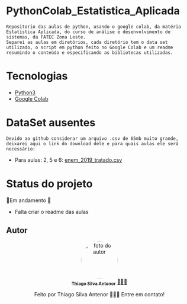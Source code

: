 # PythonColab_Estatistica_Aplicada
`Repositorio das aulas de python, usando o google colab, da matéria Estatística Aplicada, do curso de análise e desenvolvimento de sistemas, da FATEC Zona Leste.`<br>
`Separei as aulas em diretórios, cada diretório tem o data set utilizado, o script em python feito no Google Colab e um readme resumindo o conteúdo e especificando as bibliotecas utilizadas.`

# Tecnologias
- [Python3](python.org)
- [Google Colab](https://colab.research.google.com)

# DataSet ausentes
`Devido ao github considerar um arquivo .csv de 65mb muito grande, deixarei aqui o link do download dele e para quais aulas ele será necessário: `

- Para aulas: 2, 5 e 6: 
  [enem_2019_tratado.csv](https://drive.google.com/drive/folders/1QNu5C7-UocAZ1Zh6A62qazOV_eXJbkYG?usp=drive_link)

# Status do projeto
🚧Em andamento 🚧
- Falta criar o readme das aulas

## Autor

<div align="center">
<a href="https://www.linkedin.com/in/thiago-antenor/">
<img style="border-radius: 50%;" src="https://avatars.githubusercontent.com/u/99970279?v=4" width="100px;" alt="foto do autor"/>
 <br />
 <sub><b>Thiago Silva Antenor</b></sub></a> <a href="https://www.linkedin.com/in/thiago-antenor/" title="Linkedin"> 🧑🏾‍💻</a>


Feito por Thiago Silva Antenor 👨🏾‍💻 Entre em contato!
